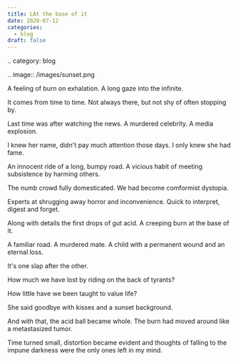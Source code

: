 ```yaml
---
title: LAt the base of it
date: 2020-07-12
categories:
  - blog
draft: false
---
```

.. category: blog

.. image:: /images/sunset.png

A feeling of burn on exhalation. A long gaze into the infinite.

It comes from time to time. Not always there, but not shy of often stopping by.

Last time was after watching the news. A murdered celebrity. A media explosion.

I knew her name, didn't pay much attention those days. I only knew she had fame.

An innocent ride of a long, bumpy road. A vicious habit of meeting subsistence by harming others.

The numb crowd fully domesticated. We had become comformist dystopia.

Experts at shrugging away horror and inconvenience. Quick to interpret, digest and forget.

Along with details the first drops of gut acid. A creeping burn at the base of it.

A familiar road. A murdered mate. A child with a permanent wound and an eternal loss.

It's one slap after the other.

How much we have lost by riding on the back of tyrants?

How little have we been taught to value life?

She said goodbye with kisses and a sunset background.

And with that, the acid ball became whole. The burn had moved around like a metastasized tumor.

Time turned small, distortion became evident and thoughts of falling to the impune darkness were the only ones left in my mind.
